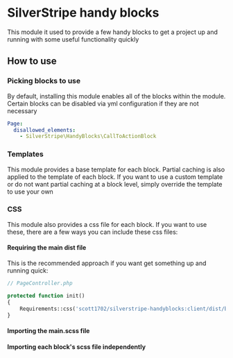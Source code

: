 # SilverStripe handy blocks

This module it used to provide a few handy blocks to get a project up and running with some useful functionality quickly

## How to use

### Picking blocks to use

By default, installing this module enables all of the blocks within the module. Certain blocks can be disabled via yml configuration if they are not necessary

```yaml
Page:
  disallowed_elements:
    - SilverStripe\HandyBlocks\CallToActionBlock
```

### Templates

This module provides a base template for each block. Partial caching is also applied to the template of each block. If you want to use a custom template or do not want partial caching at a block level, simply override the template to use your own

### CSS

This module also provides a css file for each block. If you want to use these, there are a few ways you can include these css files:

#### Requiring the main dist file

This is the recommended approach if you want get something up and running quick:

```php
// PageController.php

protected function init()
{
    Requirements::css('scott1702/silverstripe-handyblocks:client/dist/bundle.css');
}
```

#### Importing the main.scss file


#### Importing each block's scss file independently
